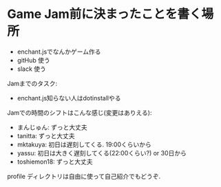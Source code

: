 Game Jam前に決まったことを書く場所
=================================================

* enchant.jsでなんかゲーム作る
* gitHub 使う
* slack 使う

Jamまでのタスク:

* enchant.js知らない人はdotinstallやる

Jamでの時間のシフトはこんな感じ(変更はありえる):

* まんじゅん: ずっと大丈夫
* tanitta: ずっと大丈夫
* mktakuya: 初日は遅刻してくる. 19:00くらいから
* yassu: 初日は大きく遅刻してくる(22:00くらい?) or 30日から
* toshiemon18: ずっと大丈夫

profile ディレクトリは自由に使って自己紹介でもどうぞ.
